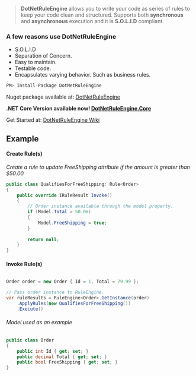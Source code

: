 > **DotNetRuleEngine** allows you to write your code as series of rules to keep your code clean and structured. Supports both **synchronous** and **asynchronous** execution and it is **S.O.L.I.D** compliant.


### A few reasons use DotNetRuleEngine ###
- S.O.L.I.D
- Separation of Concern.
- Easy to maintain.
- Testable code.
- Encapsulates varying behavior. Such as business rules.


```csharp
PM> Install-Package DotNetRuleEngine
```
Nuget package available at: [DotNetRuleEngine](https://www.nuget.org/packages/DotNetRuleEngine "DotNetRuleEngine")

**.NET Core Version available now! [DotNetRuleEngine.Core](https://www.nuget.org/packages/DotNetRuleEngine.Core "DotNetRuleEngine.Core")**


Get Started at: [DotNetRuleEngine Wiki](https://github.com/ayayalar/DotNetRuleEngine/wiki)


## Example

#### Create Rule(s)

*Create a rule to update FreeShipping attribute if the amount is greater than $50.00*

```csharp
public class QualifiesForFreeShipping: Rule<Order>
{   
    public override IRuleResult Invoke()
    {
        // Order instance available through the model property.
        if (Model.Total > 50.0m)
        {
            Model.FreeShipping = true;
        }
        
        return null;
    }
}
```

#### Invoke Rule(s)

```csharp    

Order order = new Order { Id = 1, Total = 79.99 };

// Pass order instance to RuleEngine.
var ruleResults = RuleEngine<Order>.GetInstance(order)
    .ApplyRules(new QualifiesForFreeShipping())
    .Execute()
```

###### Model used as an example

```csharp
public class Order
{
    public int Id { get; set; }
    public decimal Total { get; set; }
    public bool FreeShipping { get; set; }
}
```
